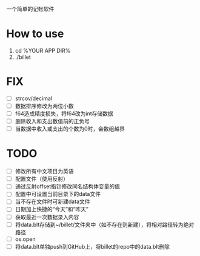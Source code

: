 一个简单的记帐软件

# How to use

1. cd %YOUR APP DIR%
2. ./billet

# FIX
- [ ] strcov/decimal
- [ ] 数据排序修改为两位小数
- [ ] f64造成精度损失，将f64改为int存储数据
- [ ] 删除收入和支出数值前的正负号
- [ ] 当数据中收入或支出的个数为0时，会数组越界

# TODO
- [ ] 修改所有中文项目为英语
- [ ] 配置文件（使用反射）
- [ ] 通过反射offset指针修改同名结构体变量的值
- [ ] 配置中可设置当前目录下的data文件
- [ ] 当不存在文件时可新建data文件
- [ ] 日期加上快捷的“今天”和“昨天”
- [ ] 获取最近一次数据录入内容
- [ ] 将data.blt存储到~/billet/文件夹中（如不存在则新建），将相对路径转为绝对路径
- [ ] os.open
- [ ] 将data.blt单独push到GitHub上，将billet的repo中的data.blt删除
